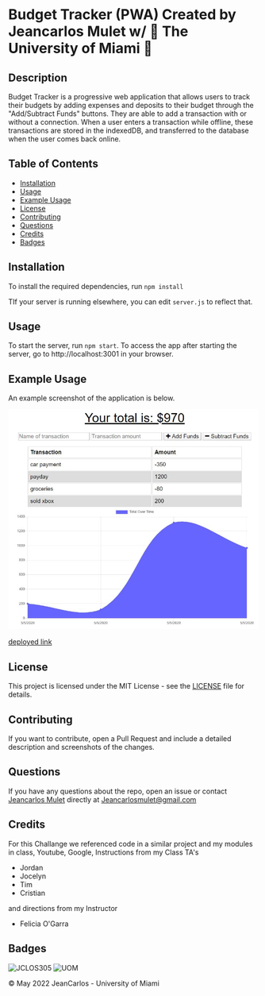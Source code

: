 # Budget Tracker (PWA)  Created by Jeancarlos Mulet w/ 🙌 The University of Miami 🙌

## Description

Budget Tracker is a progressive web application that allows users to track their budgets by adding expenses and deposits to their budget through the "Add/Subtract Funds" buttons. They are able to add a transaction with or without a connection. When a user enters a transaction while offline, these transactions are stored in the indexedDB, and transferred to the database when the user comes back online.

## Table of Contents

- [Installation](#installation)
- [Usage](#usage)
- [Example Usage](#example-usage)
- [License](#license)
- [Contributing](#contributing)
- [Questions](#questions)
- [Credits](#credits)
- [Badges](#badges)

## Installation

To install the required dependencies, run `npm install`

TIf your server is running elsewhere, you can edit `server.js` to reflect that.

## Usage

To start the server, run `npm start`. To access the app after starting the server, go to http://localhost:3001 in your browser.

## Example Usage



An example screenshot of the application is below.

![screenshot](https://github.com/JCLOS305/Budget-Tracker/blob/main/public/assets/screenshot/screenshot.jpg?raw=true)

[deployed link](https://git.heroku.com/limitless-chamber-50648.git)

## License

This project is licensed under the MIT License - see the [LICENSE](LICENSE) file for details.

## Contributing

If you want to contribute, open a Pull Request and include a detailed description and screenshots of the changes.

## Questions

If you have any questions about the repo, open an issue or contact [Jeancarlos Mulet](https://github.com/jclos305) directly at Jeancarlosmulet@gmail.com

## Credits

For this Challange we referenced code in a similar project and my modules in class, Youtube, Google, Instructions from my Class TA's

- Jordan 
- Jocelyn 
- Tim 
- Cristian 

and directions from my Instructor

- Felicia O'Garra

## Badges

![JCLOS305](https://img.shields.io/badge/Orchestrated%20by-JCLOS305-blue)
![UOM](https://img.shields.io/badge/University%20of-Miami-orange)


© May 2022  JeanCarlos - University of Miami
